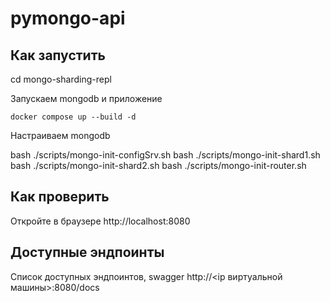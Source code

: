 # pymongo-api

## Как запустить
cd mongo-sharding-repl

Запускаем mongodb и приложение

```shell
docker compose up --build -d
```

Настраиваем mongodb

bash ./scripts/mongo-init-configSrv.sh
bash ./scripts/mongo-init-shard1.sh
bash ./scripts/mongo-init-shard2.sh
bash ./scripts/mongo-init-router.sh

## Как проверить

Откройте в браузере http://localhost:8080

## Доступные эндпоинты

Список доступных эндпоинтов, swagger http://<ip виртуальной машины>:8080/docs